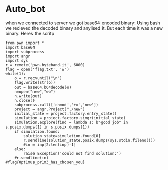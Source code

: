 # Auto_bot

when we connected to server we got base64 encoded binary. Using bash we recieved the decoded binary and anylised it. But each time it was a new binary. 
Heres the scritp
```
from pwn import *
import base64
import subprocess
import angr
import sys
r = remote('pwn.byteband.it', 6000)
flag = open('flag.txt', 'w')
while(1):
    o = r.recvuntil("\n")
    flag.write(str(o))
    out = base64.b64decode(o)
    n=open("new","wb")
    n.write(out)
    n.close()
    subprocess.call(['chmod','+x','new'])
    project = angr.Project("./new")
    initial_state = project.factory.entry_state()
    simulation = project.factory.simgr(initial_state)
    simulation.explore(find = lambda s: b"good job" in s.posix.dumps(1) in s.posix.dumps(1))
    if simulation.found:
        solution_state=simulation.found[0]
        r.sendline(solution_state.posix.dumps(sys.stdin.fileno()))
        #in = inp[2:len(inp)-1]
    else:
        raise Exception('could not find solution:')
    #r.sendline(in)
#flag{0pt1mus_pr1m3_has_chosen_you}

```
